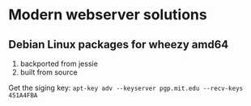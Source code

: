 # Modern webserver solutions

## Debian Linux packages for wheezy amd64

1. backported from jessie
1. built from source

Get the siging key: `apt-key adv --keyserver pgp.mit.edu --recv-keys 451A4FBA`
